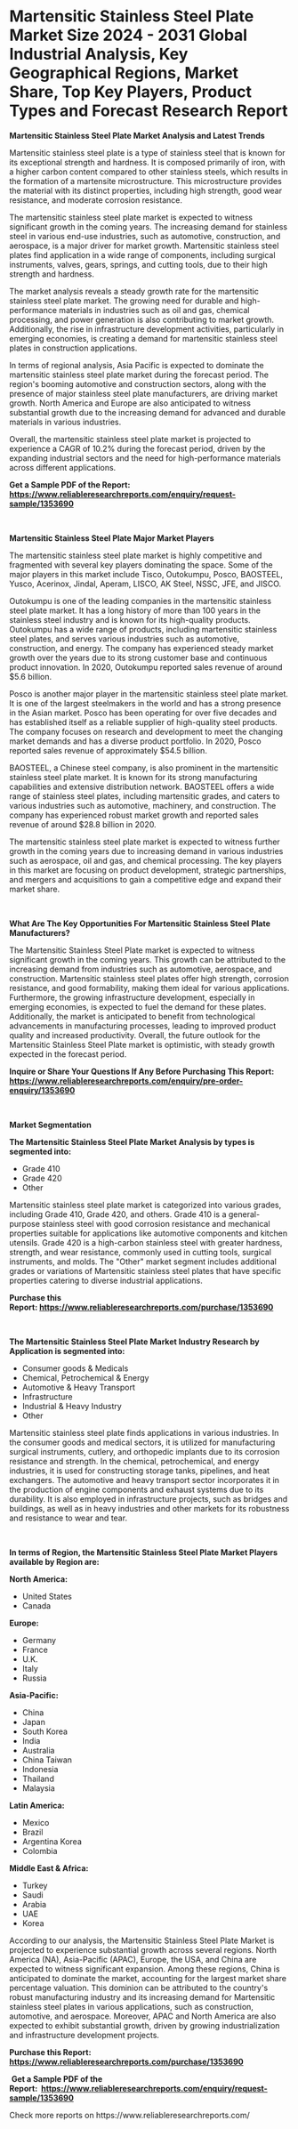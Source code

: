<p><h1>Martensitic Stainless Steel Plate Market Size 2024 - 2031 Global Industrial Analysis, Key Geographical Regions, Market Share, Top Key Players, Product Types and Forecast Research Report</h1></p><p><strong>Martensitic Stainless Steel Plate Market Analysis and Latest Trends</strong></p>
<p><p>Martensitic stainless steel plate is a type of stainless steel that is known for its exceptional strength and hardness. It is composed primarily of iron, with a higher carbon content compared to other stainless steels, which results in the formation of a martensite microstructure. This microstructure provides the material with its distinct properties, including high strength, good wear resistance, and moderate corrosion resistance.</p><p>The martensitic stainless steel plate market is expected to witness significant growth in the coming years. The increasing demand for stainless steel in various end-use industries, such as automotive, construction, and aerospace, is a major driver for market growth. Martensitic stainless steel plates find application in a wide range of components, including surgical instruments, valves, gears, springs, and cutting tools, due to their high strength and hardness.</p><p>The market analysis reveals a steady growth rate for the martensitic stainless steel plate market. The growing need for durable and high-performance materials in industries such as oil and gas, chemical processing, and power generation is also contributing to market growth. Additionally, the rise in infrastructure development activities, particularly in emerging economies, is creating a demand for martensitic stainless steel plates in construction applications.</p><p>In terms of regional analysis, Asia Pacific is expected to dominate the martensitic stainless steel plate market during the forecast period. The region's booming automotive and construction sectors, along with the presence of major stainless steel plate manufacturers, are driving market growth. North America and Europe are also anticipated to witness substantial growth due to the increasing demand for advanced and durable materials in various industries.</p><p>Overall, the martensitic stainless steel plate market is projected to experience a CAGR of 10.2% during the forecast period, driven by the expanding industrial sectors and the need for high-performance materials across different applications.</p></p>
<p><strong>Get a Sample PDF of the Report:&nbsp; <a href="https://www.reliableresearchreports.com/enquiry/request-sample/1353690">https://www.reliableresearchreports.com/enquiry/request-sample/1353690</a></strong></p>
<p>&nbsp;</p>
<p><strong>Martensitic Stainless Steel Plate Major Market Players</strong></p>
<p><p>The martensitic stainless steel plate market is highly competitive and fragmented with several key players dominating the space. Some of the major players in this market include Tisco, Outokumpu, Posco, BAOSTEEL, Yusco, Acerinox, Jindal, Aperam, LISCO, AK Steel, NSSC, JFE, and JISCO.</p><p>Outokumpu is one of the leading companies in the martensitic stainless steel plate market. It has a long history of more than 100 years in the stainless steel industry and is known for its high-quality products. Outokumpu has a wide range of products, including martensitic stainless steel plates, and serves various industries such as automotive, construction, and energy. The company has experienced steady market growth over the years due to its strong customer base and continuous product innovation. In 2020, Outokumpu reported sales revenue of around $5.6 billion.</p><p>Posco is another major player in the martensitic stainless steel plate market. It is one of the largest steelmakers in the world and has a strong presence in the Asian market. Posco has been operating for over five decades and has established itself as a reliable supplier of high-quality steel products. The company focuses on research and development to meet the changing market demands and has a diverse product portfolio. In 2020, Posco reported sales revenue of approximately $54.5 billion.</p><p>BAOSTEEL, a Chinese steel company, is also prominent in the martensitic stainless steel plate market. It is known for its strong manufacturing capabilities and extensive distribution network. BAOSTEEL offers a wide range of stainless steel plates, including martensitic grades, and caters to various industries such as automotive, machinery, and construction. The company has experienced robust market growth and reported sales revenue of around $28.8 billion in 2020.</p><p>The martensitic stainless steel plate market is expected to witness further growth in the coming years due to increasing demand in various industries such as aerospace, oil and gas, and chemical processing. The key players in this market are focusing on product development, strategic partnerships, and mergers and acquisitions to gain a competitive edge and expand their market share.</p></p>
<p>&nbsp;</p>
<p><strong>What Are The Key Opportunities For Martensitic Stainless Steel Plate Manufacturers?</strong></p>
<p><p>The Martensitic Stainless Steel Plate market is expected to witness significant growth in the coming years. This growth can be attributed to the increasing demand from industries such as automotive, aerospace, and construction. Martensitic stainless steel plates offer high strength, corrosion resistance, and good formability, making them ideal for various applications. Furthermore, the growing infrastructure development, especially in emerging economies, is expected to fuel the demand for these plates. Additionally, the market is anticipated to benefit from technological advancements in manufacturing processes, leading to improved product quality and increased productivity. Overall, the future outlook for the Martensitic Stainless Steel Plate market is optimistic, with steady growth expected in the forecast period.</p></p>
<p><strong>Inquire or Share Your Questions If Any Before Purchasing This Report: <a href="https://www.reliableresearchreports.com/enquiry/pre-order-enquiry/1353690">https://www.reliableresearchreports.com/enquiry/pre-order-enquiry/1353690</a></strong></p>
<p>&nbsp;</p>
<p><strong>Market Segmentation</strong></p>
<p><strong>The Martensitic Stainless Steel Plate Market Analysis by types is segmented into:</strong></p>
<p><ul><li>Grade 410</li><li>Grade 420</li><li>Other</li></ul></p>
<p><p>Martensitic stainless steel plate market is categorized into various grades, including Grade 410, Grade 420, and others. Grade 410 is a general-purpose stainless steel with good corrosion resistance and mechanical properties suitable for applications like automotive components and kitchen utensils. Grade 420 is a high-carbon stainless steel with greater hardness, strength, and wear resistance, commonly used in cutting tools, surgical instruments, and molds. The "Other" market segment includes additional grades or variations of Martensitic stainless steel plates that have specific properties catering to diverse industrial applications.</p></p>
<p><strong>Purchase this Report:&nbsp;<a href="https://www.reliableresearchreports.com/purchase/1353690">https://www.reliableresearchreports.com/purchase/1353690</a></strong></p>
<p>&nbsp;</p>
<p><strong>The Martensitic Stainless Steel Plate Market Industry Research by Application is segmented into:</strong></p>
<p><ul><li>Consumer goods & Medicals</li><li>Chemical, Petrochemical & Energy</li><li>Automotive & Heavy Transport</li><li>Infrastructure</li><li>Industrial & Heavy Industry</li><li>Other</li></ul></p>
<p><p>Martensitic stainless steel plate finds applications in various industries. In the consumer goods and medical sectors, it is utilized for manufacturing surgical instruments, cutlery, and orthopedic implants due to its corrosion resistance and strength. In the chemical, petrochemical, and energy industries, it is used for constructing storage tanks, pipelines, and heat exchangers. The automotive and heavy transport sector incorporates it in the production of engine components and exhaust systems due to its durability. It is also employed in infrastructure projects, such as bridges and buildings, as well as in heavy industries and other markets for its robustness and resistance to wear and tear.</p></p>
<p>&nbsp;</p>
<p><strong>In terms of Region, the Martensitic Stainless Steel Plate Market Players available by Region are:</strong></p>
<p>
    <p> <strong> North America: </strong>
        <ul>
            <li>United States</li>
            <li>Canada</li>
        </ul>
        </p> 
    <p> <strong> Europe: </strong>
        <ul>
            <li>Germany</li>
            <li>France</li>
            <li>U.K.</li>
            <li>Italy</li>
            <li>Russia</li>
        </ul>
        </p> 
    <p> <strong> Asia-Pacific: </strong>
        <ul>
            <li>China</li>
            <li>Japan</li>
            <li>South Korea</li>
            <li>India</li>
            <li>Australia</li>
            <li>China Taiwan</li>
            <li>Indonesia</li>
            <li>Thailand</li>
            <li>Malaysia</li>
        </ul>
        </p> 
    <p> <strong> Latin America: </strong>
        <ul>
            <li>Mexico</li>
            <li>Brazil</li>
            <li>Argentina Korea</li>
            <li>Colombia</li>
        </ul>
        </p> 
    <p> <strong> Middle East & Africa: </strong>
        <ul>
            <li>Turkey</li>
            <li>Saudi</li>
            <li>Arabia</li>
            <li>UAE</li>
            <li>Korea</li>
        </ul>
    </p>
    </p>
<p><p>According to our analysis, the Martensitic Stainless Steel Plate Market is projected to experience substantial growth across several regions. North America (NA), Asia-Pacific (APAC), Europe, the USA, and China are expected to witness significant expansion. Among these regions, China is anticipated to dominate the market, accounting for the largest market share percentage valuation. This dominion can be attributed to the country's robust manufacturing industry and its increasing demand for Martensitic stainless steel plates in various applications, such as construction, automotive, and aerospace. Moreover, APAC and North America are also expected to exhibit substantial growth, driven by growing industrialization and infrastructure development projects.</p></p>
<p><strong>Purchase this Report: <a href="https://www.reliableresearchreports.com/purchase/1353690">https://www.reliableresearchreports.com/purchase/1353690</a></strong></p>
<p>&nbsp;<strong>Get a Sample PDF of the Report:&nbsp;&nbsp;<a href="https://www.reliableresearchreports.com/enquiry/request-sample/1353690">https://www.reliableresearchreports.com/enquiry/request-sample/1353690</a></strong></p>
<p><strong></strong></p>
<p>Check more reports on https://www.reliableresearchreports.com/</p>